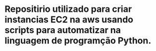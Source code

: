 # Repositirio utilizado para criar instancias EC2 na aws usando scripts para automatizar na linguagem de programção Python.